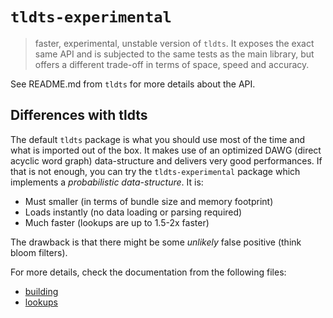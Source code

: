 # `tldts-experimental`

> faster, experimental, unstable version of `tldts`. It exposes the exact same
> API and is subjected to the same tests as the main library, but offers a
> different trade-off in terms of space, speed and accuracy.

See README.md from `tldts` for more details about the API.

## Differences with tldts

The default `tldts` package is what you should use most of the time and what is
imported out of the box. It makes use of an optimized DAWG (direct acyclic word
graph) data-structure and delivers very good performances. If that is not
enough, you can try the `tldts-experimental` package which implements a
*probabilistic data-structure*. It is:

* Must smaller (in terms of bundle size and memory footprint)
* Loads instantly (no data loading or parsing required)
* Much faster (lookups are up to 1.5-2x faster)

The drawback is that there might be some *unlikely* false positive (think bloom filters).

For more details, check the documentation from the following files:
* [building](https://github.com/remusao/tldts/blob/master/bin/builders/hashes.ts)
* [lookups](./src/packed-hashes.ts)
